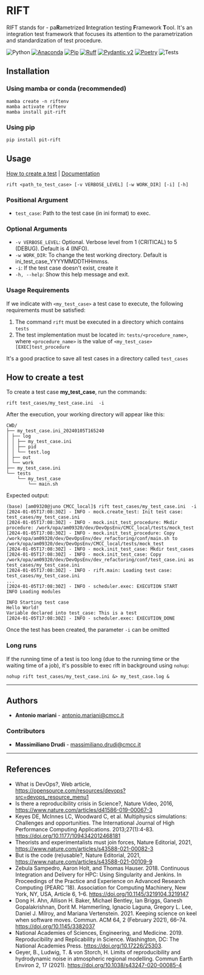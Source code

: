 # RIFT

RIFT stands for - pa**R**ametrized **I**ntegration testing **F**ramework **T**ool.
It's an integration test framework that focuses its attention to the parametrization and standardization of test procedure.


![Python](https://img.shields.io/badge/Python->3.10-blue.svg)
[![Anaconda](https://img.shields.io/badge/conda->22.11.1-green.svg)](https://anaconda.org/)
[![Pip](https://img.shields.io/badge/pip->19.0.3-brown.svg)](https://pypi.org/project/pip/)
[![Ruff](https://img.shields.io/endpoint?url=https://raw.githubusercontent.com/astral-sh/ruff/main/assets/badge/v2.json)](https://github.com/astral-sh/ruff)
[![Pydantic v2](https://img.shields.io/endpoint?url=https://raw.githubusercontent.com/pydantic/pydantic/main/docs/badge/v2.json)](https://docs.pydantic.dev/latest/contributing/#badges)
[![Poetry](https://img.shields.io/endpoint?url=https://python-poetry.org/badge/v0.json)](https://python-poetry.org/)
![Tests](https://img.shields.io/badge/coverage-76%25-green)

## Installation

### Using mamba or conda (recommended)

```shell
mamba create -n riftenv
mamba activate riftenv
mamba install pit-rift
```

### Using pip

```bash
pip install pit-rift
```

## Usage

[How to create a test](#how-to-create-a-test) | [Documentation](doc/README_test_case.md)

```shell
rift <path_to_test_case> [-v VERBOSE_LEVEL] [-w WORK_DIR] [-i] [-h]
```
### Positional Argument

* `test_case`: Path to the test case (in ini format) to exec.

### Optional Arguments

* `-v VERBOSE_LEVEL`: Optional. Verbose level from 1 (CRITICAL) to 5 (DEBUG). Default is 4 (INFO).
* `-w WORK_DIR`: To change the test working directory. Default is ini_test_case_YYYYMMDDTHHmmss.
* `-i`: If the test case doesn't exist, create it
* `-h, --help`: Show this help message and exit.


### Usage Requirements

If we indicate with `<my_test_case>` a test case to execute, the following requirements must be satisfied:

1. The command `rift` must be executed in a directory which contains `tests`
2. The test implementation must be located in: `tests/<procedure_name>`, 
    where `<procedure_name>` is the value of `<my_test_case>[EXEC]test_procedure`

It's a good practice to save all test cases in a directory called `test_cases`

## How to create a test

To create a test case **my_test_case**, run the commands:

```shell
rift test_cases/my_test_case.ini  -i
```

After the execution, your working directory will appear like this:

```shell
CWD/
├── my_test_case.ini_20240105T165240
│ ├── log
│ │ ├── my_test_case.ini
│ │ ├── pid
│ │ └── test.log
│ ├── out
│ └── work
├── my_test_case.ini
└── tests
    └── my_test_case
        └── main.sh
```

Expected output:

```shell
(base) [am09320@juno CMCC_local]$ rift test_cases/my_test_case.ini  -i
[2024-01-05T17:08:30Z] - INFO - mock.create_test: Init test case: test_cases/my_test_case.ini
[2024-01-05T17:08:30Z] - INFO - mock.init_test_procedure: Mkdir procedure: /work/opa/am09320/dev/DevOpsEnv/CMCC_local/tests/mock_test
[2024-01-05T17:08:30Z] - INFO - mock.init_test_procedure: Copy /work/opa/am09320/dev/DevOpsEnv/dev_refactoring/conf/main.sh to /work/opa/am09320/dev/DevOpsEnv/CMCC_local/tests/mock_test
[2024-01-05T17:08:30Z] - INFO - mock.init_test_case: Mkdir test_cases
[2024-01-05T17:08:30Z] - INFO - mock.init_test_case: Copy /work/opa/am09320/dev/DevOpsEnv/dev_refactoring/conf/test_case.ini as test_cases/my_test_case.ini
[2024-01-05T17:08:30Z] - INFO - rift.main: Loading test case: test_cases/my_test_case.ini
...
[2024-01-05T17:08:30Z] - INFO - scheduler.exec: EXECUTION START
INFO Loading modules

INFO Starting test case
Hello World!
Variable declared into test_case: This is a test
[2024-01-05T17:08:30Z] - INFO - scheduler.exec: EXECUTION_DONE
```

Once the test has been created, the parameter `-i` can be omitted

### Long runs
If the running time of a test is too long (due to the running time or the waiting time of a job),
it's possible to exec rift in background using `nohup`:

```shell
nohup rift test_cases/my_test_case.ini &> my_test_case.log &
```

---
## Authors

* **Antonio mariani** - antonio.mariani@cmcc.it

### Contributors

- **Massimiliano Drudi** - massimiliano.drudi@cmcc.it

---
## References

- What is DevOps?, Web article, https://opensource.com/resources/devops?src=devops_resource_menu1
- Is there a reproducibility crisis in Science?, Nature Video, 2016, https://www.nature.com/articles/d41586-019-00067-3
- Keyes DE, McInnes LC, Woodward C, et al. Multiphysics simulations: Challenges and opportunities. The International
  Journal of High Performance Computing Applications. 2013;27(1):4-83. https://doi.org/10.1177/1094342012468181
- Theorists and experimentalists must join forces, Nature Editorial,
  2021, https://www.nature.com/articles/s43588-021-00082-3
- But is the code (re)usable?, Nature Editorial, 2021, https://www.nature.com/articles/s43588-021-00109-9
- Zebula Sampedro, Aaron Holt, and Thomas Hauser. 2018. Continuous Integration and Delivery for HPC: Using Singularity
  and Jenkins. In Proceedings of the Practice and Experience on Advanced Research Computing (PEARC '18). Association for
  Computing Machinery, New York, NY, USA, Article 6, 1–6. https://doi.org/10.1145/3219104.3219147
- Dong H. Ahn, Allison H. Baker, Michael Bentley, Ian Briggs, Ganesh Gopalakrishnan, Dorit M. Hammerling, Ignacio
  Laguna, Gregory L. Lee, Daniel J. Milroy, and Mariana Vertenstein. 2021. Keeping science on keel when software moves.
  Commun. ACM 64, 2 (February 2021), 66–74. https://doi.org/10.1145/3382037
- National Academies of Sciences, Engineering, and Medicine. 2019. Reproducibility and Replicability in Science.
  Washington, DC: The National Academies Press. https://doi.org/10.17226/25303.
- Geyer, B., Ludwig, T. & von Storch, H. Limits of reproducibility and hydrodynamic noise in atmospheric regional
  modelling. Commun Earth Environ 2, 17 (2021). https://doi.org/10.1038/s43247-020-00085-4
